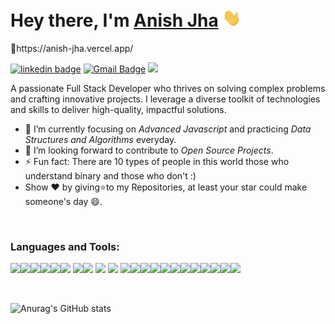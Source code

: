 <h1>Hey there, I'm <a  href="https://anish-jha.vercel.app/">Anish Jha</a> <img  src="https://raw.githubusercontent.com/ABSphreak/ABSphreak/master/gifs/Hi.gif" width="30px"></h1>
👀https://anish-jha.vercel.app/
 
[![linkedin badge](https://img.shields.io/badge/anishjha-30302f?style=flat&logo=linkedin)](https://www.linkedin.com/in/anishjha18)
[![Gmail Badge](https://img.shields.io/badge/ztech818@gmail.com-30302f?style=flat&logo=Gmail&logoColor=red)](mailto:ztech818@gmail.com)
<img src="https://komarev.com/ghpvc/?username=Anish-Jha&style=plastic" />


A passionate Full Stack Developer who thrives on solving complex problems and crafting innovative projects.
I leverage a diverse toolkit of technologies and skills to deliver high-quality, impactful solutions. <br>


- 🌱 I’m currently focusing on *Advanced Javascript* and practicing *Data Structures and Algorithms* everyday.
- 💬 I’m looking forward to contribute to *Open Source Projects*.
- ⚡ Fun fact: There are 10 types of people in this world those who understand binary and those who don't :)
- Show ❤ by giving⭐to my Repositories, at least your star could make someone's day 😄.

<br>

<h3 align="left">Languages and Tools:</h3>
<p align="left"> <img src="https://img.icons8.com/color/48/4a90e2/html.png"/><img src="https://img.icons8.com/color/48/4a90e2/css3.png"/><img src="https://img.icons8.com/color/48/4a90e2/javascript.png"/><img src="https://img.icons8.com/color/48/4a90e2/git.png"/><img src="https://img.icons8.com/fluent/48/4a90e2/github.png"/><img width="53px" src="https://img.icons8.com/plasticine/100/null/react.png"/>
<img src="https://img.icons8.com/color/48/null/chakra-ui.png"/><img src="https://img.icons8.com/ios-filled/50/5C7CFA/redux.png"/>
<img src="https://img.icons8.com/fluency/48/null/node-js.png"/> <img width="53px" src="https://img.icons8.com/?size=100&id=dzfo6UeXW9h7&format=png&color=000000"/> <img width="50px" src="https://img.icons8.com/?size=100&id=4PiNHtUJVbLs&format=png&color=000000"/><img width="50px" src="https://img.icons8.com/?size=100&id=13441&format=png&color=000000"/><img width="50px" src="https://img.icons8.com/?size=100&id=IuuVVwsdTi2v&format=png&color=000000"/><img width="50px" src="https://img.icons8.com/?size=100&id=2ZOaTclOqD4q&format=png&color=000000"/><img width="50px" src="https://img.icons8.com/?size=100&id=bosfpvRzNOG8&format=png&color=000000"/><img width="50px" src="https://img.icons8.com/?size=100&id=IaHmaUtKc8bf&format=png&color=000000"/><img width="50px" src="https://img.icons8.com/?size=100&id=13664&format=png&color=000000"/><img width="50px" src="https://img.icons8.com/?size=100&id=AYternyB6L4R&format=png&color=000000"/><img width="50px" src="https://img.icons8.com/?size=100&id=IoYmHUxgvrFB&format=png&color=000000"/><img width="50px" src="https://img.icons8.com/?size=100&id=lIabI5WM659d&format=png&color=000000"/><img width="50px" src="https://img.icons8.com/?size=100&id=eoxMN35Z6JKg&format=png&color=000000"/><img width="50px" src="https://img.icons8.com/?size=100&id=21098&format=png&color=000000"/>
</p>

<br>

![Anurag's GitHub stats](https://github-readme-stats.vercel.app/api/top-langs/?username=Anish-Jha&show_icons=true&theme=radical&layout=compact)

 <!---
Credit: [Anish-Jha](https://github.com/Anish-Jha) --->
